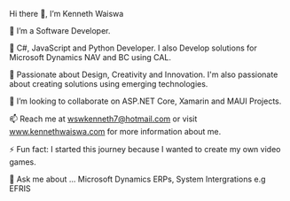 Hi there 👋, I’m Kenneth Waiswa

👀 I’m a Software Developer.

🌱 C#, JavaScript and Python Developer. I also Develop solutions for Microsoft Dynamics NAV and BC using CAL.

💞️ Passionate about Design, Creativity and Innovation. I'm also passionate about creating solutions using emerging technologies.

👯 I’m looking to collaborate on ASP.NET Core, Xamarin and MAUI Projects.

📫 Reach me at wswkenneth7@hotmail.com or visit www.kennethwaiswa.com for more information about me.

⚡ Fun fact: I started this journey because I wanted to create my own video games. 

💬 Ask me about ... Microsoft Dynamics ERPs, System Intergrations e.g EFRIS
